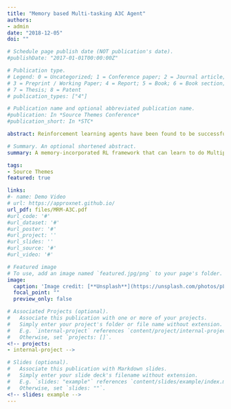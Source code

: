 ```yaml
---
title: "Memory based Multi-tasking A3C Agent"
authors:
- admin
date: "2018-12-05"
doi: ""

# Schedule page publish date (NOT publication's date).
#publishDate: "2017-01-01T00:00:00Z"

# Publication type.
# Legend: 0 = Uncategorized; 1 = Conference paper; 2 = Journal article;
# 3 = Preprint / Working Paper; 4 = Report; 5 = Book; 6 = Book section;
# 7 = Thesis; 8 = Patent
# publication_types: ["4"]

# Publication name and optional abbreviated publication name.
#publication: In *Source Themes Conference*
#publication_short: In *STC*

abstract: Reinforcement learning agents have been found to be successful in various tasks and have even been transferred to and used in real-world domains. However, there is still a long way to go before they come close to humans when it comes to multi-tasking and transfer learning over similar and vastly different tasks. The idea for our project emerged from the belief that memory storage in cells is one advantage humans possess over machines that results in a significant difference in performance level, especially in data efficiency and long term dependencies between rewards and actions in a Reinforcement learning setup. In this project, we have done an extensive survey on existing methods for multi-tasking and incorporating memory in RL agents, and have developed and deployed a model that has memory and can learn to do multiple tasks. We have demonstrated the performance of our model on single as well as multiple(multi-tasking setup) Atari games, but in theory, the model can be extended to any reinforcement learning problem.

# Summary. An optional shortened abstract.
summary: A memory-incorporated RL framework that can learn to do Multiple tasks through active learning, and effectively reduce catastrophic forgetting on a set of Atari Games.

tags:
- Source Themes
featured: true

links:
#- name: Demo Video
# url: https://approxnet.github.io/
url_pdf: files/MRM-A3C.pdf
#url_code: '#'
#url_dataset: '#'
#url_poster: '#'
#url_project: ''
#url_slides: ''
#url_source: '#'
#url_video: '#'

# Featured image
# To use, add an image named `featured.jpg/png` to your page's folder. 
image:
  caption: 'Image credit: [**Unsplash**](https://unsplash.com/photos/pLCdAaMFLTE)'
  focal_point: ""
  preview_only: false

# Associated Projects (optional).
#   Associate this publication with one or more of your projects.
#   Simply enter your project's folder or file name without extension.
#   E.g. `internal-project` references `content/project/internal-project/index.md`.
#   Otherwise, set `projects: []`.
<!-- projects:
- internal-project -->

# Slides (optional).
#   Associate this publication with Markdown slides.
#   Simply enter your slide deck's filename without extension.
#   E.g. `slides: "example"` references `content/slides/example/index.md`.
#   Otherwise, set `slides: ""`.
<!-- slides: example -->
---
```


<!-- {{% alert note %}}
Click the *Cite* button above to demo the feature to enable visitors to import publication metadata into their reference management software.
{{% /alert %}}

{{% alert note %}}
Click the *Slides* button above to demo Academic's Markdown slides feature.
{{% /alert %}}

Supplementary notes can be added here, including [code and math](https://sourcethemes.com/academic/docs/writing-markdown-latex/).

 -->